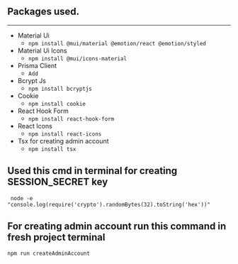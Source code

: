 ## Packages used.

---
- Material Ui
  - ```npm install @mui/material @emotion/react @emotion/styled```
- Material Ui Icons
  - ```npm install @mui/icons-material```
- Prisma Client
  - ```Add ```
- Bcrypt Js
  - ```npm install bcryptjs```
- Cookie
  - ```npm install cookie```
- React Hook Form
  - ```npm install react-hook-form```
- React Icons
  - ```npm install react-icons```
- Tsx for creating admin account
  - ```npm install tsx```
## Used this cmd in terminal for creating SESSION_SECRET key

` node -e "console.log(require('crypto').randomBytes(32).toString('hex'))"`

## For creating admin account run this command in fresh project terminal
```
npm run createAdminAccount
```
